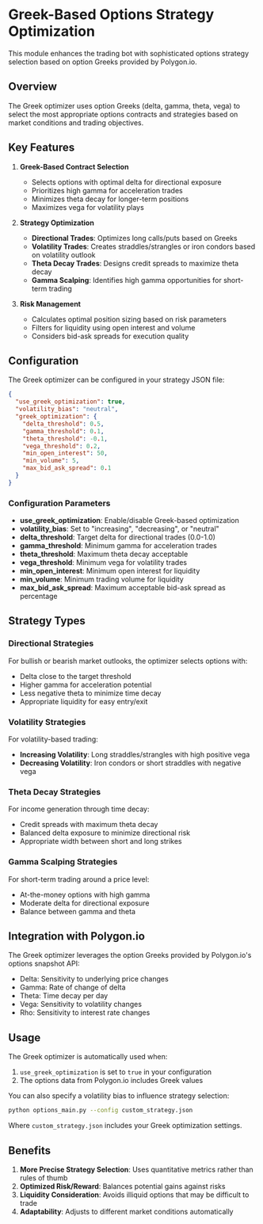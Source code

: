 # Greek-Based Options Strategy Optimization

This module enhances the trading bot with sophisticated options strategy selection based on option Greeks provided by Polygon.io.

## Overview

The Greek optimizer uses option Greeks (delta, gamma, theta, vega) to select the most appropriate options contracts and strategies based on market conditions and trading objectives.

## Key Features

1. **Greek-Based Contract Selection**
   - Selects options with optimal delta for directional exposure
   - Prioritizes high gamma for acceleration trades
   - Minimizes theta decay for longer-term positions
   - Maximizes vega for volatility plays

2. **Strategy Optimization**
   - **Directional Trades**: Optimizes long calls/puts based on Greeks
   - **Volatility Trades**: Creates straddles/strangles or iron condors based on volatility outlook
   - **Theta Decay Trades**: Designs credit spreads to maximize theta decay
   - **Gamma Scalping**: Identifies high gamma opportunities for short-term trading

3. **Risk Management**
   - Calculates optimal position sizing based on risk parameters
   - Filters for liquidity using open interest and volume
   - Considers bid-ask spreads for execution quality

## Configuration

The Greek optimizer can be configured in your strategy JSON file:

```json
{
  "use_greek_optimization": true,
  "volatility_bias": "neutral",
  "greek_optimization": {
    "delta_threshold": 0.5,
    "gamma_threshold": 0.1,
    "theta_threshold": -0.1,
    "vega_threshold": 0.2,
    "min_open_interest": 50,
    "min_volume": 5,
    "max_bid_ask_spread": 0.1
  }
}
```

### Configuration Parameters

- **use_greek_optimization**: Enable/disable Greek-based optimization
- **volatility_bias**: Set to "increasing", "decreasing", or "neutral"
- **delta_threshold**: Target delta for directional trades (0.0-1.0)
- **gamma_threshold**: Minimum gamma for acceleration trades
- **theta_threshold**: Maximum theta decay acceptable
- **vega_threshold**: Minimum vega for volatility trades
- **min_open_interest**: Minimum open interest for liquidity
- **min_volume**: Minimum trading volume for liquidity
- **max_bid_ask_spread**: Maximum acceptable bid-ask spread as percentage

## Strategy Types

### Directional Strategies

For bullish or bearish market outlooks, the optimizer selects options with:
- Delta close to the target threshold
- Higher gamma for acceleration potential
- Less negative theta to minimize time decay
- Appropriate liquidity for easy entry/exit

### Volatility Strategies

For volatility-based trading:
- **Increasing Volatility**: Long straddles/strangles with high positive vega
- **Decreasing Volatility**: Iron condors or short straddles with negative vega

### Theta Decay Strategies

For income generation through time decay:
- Credit spreads with maximum theta decay
- Balanced delta exposure to minimize directional risk
- Appropriate width between short and long strikes

### Gamma Scalping Strategies

For short-term trading around a price level:
- At-the-money options with high gamma
- Moderate delta for directional exposure
- Balance between gamma and theta

## Integration with Polygon.io

The Greek optimizer leverages the option Greeks provided by Polygon.io's options snapshot API:
- Delta: Sensitivity to underlying price changes
- Gamma: Rate of change of delta
- Theta: Time decay per day
- Vega: Sensitivity to volatility changes
- Rho: Sensitivity to interest rate changes

## Usage

The Greek optimizer is automatically used when:
1. `use_greek_optimization` is set to `true` in your configuration
2. The options data from Polygon.io includes Greek values

You can also specify a volatility bias to influence strategy selection:
```bash
python options_main.py --config custom_strategy.json
```

Where `custom_strategy.json` includes your Greek optimization settings.

## Benefits

1. **More Precise Strategy Selection**: Uses quantitative metrics rather than rules of thumb
2. **Optimized Risk/Reward**: Balances potential gains against risks
3. **Liquidity Consideration**: Avoids illiquid options that may be difficult to trade
4. **Adaptability**: Adjusts to different market conditions automatically
